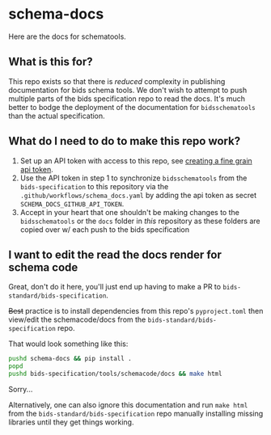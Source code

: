 # schema-docs

Here are the docs for schematools.

## What is this for?

This repo exists so that there is *reduced* complexity in publishing documentation 
for bids schema tools. We don't wish to attempt to push multiple parts of the bids
specification repo to read the docs. It's much better to bodge the deployment of the
documentation for `bidsschematools` than the actual specification.

## What do I need to do to make this repo work?

1) Set up an API token with access to this repo, see 
[creating a fine grain api token](https://docs.github.com/en/authentication/keeping-your-account-and-data-secure/creating-a-personal-access-token#creating-a-fine-grained-personal-access-token).
2) Use the API token in step 1 to synchronize `bidsschematools` from the `bids-specification` to this repository 
via the `.github/workflows/schema_docs.yaml` by adding the
api token as secret `SCHEMA_DOCS_GITHUB_API_TOKEN`.
3) Accept in your heart that one shouldn't be making changes to the `bidsschematools` or the `docs` folder 
in *this* repository as these folders are copied over w/ each push to the bids specification

## I want to edit the read the docs render for schema code

Great, don't do it here, you'll just end up having to make a PR to `bids-standard/bids-specification`. 

~~Best~~ practice is to install dependencies from this repo's `pyproject.toml` then
view/edit the schemacode/docs from the `bids-standard/bids-specification` repo. 

That would look something like this:

```bash
pushd schema-docs && pip install .
popd
pushd bids-specification/tools/schemacode/docs && make html
```

Sorry...

Alternatively, one can also ignore this documentation and run `make html` from 
the `bids-standard/bids-specification`  repo manually installing missing libraries 
until they get things working.
